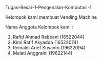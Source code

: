 Tugas-Besar-1-Pengenalan-Komputasi-1

Kelompok kami membuat Vending Machine 

Nama Anggota Kelompok kami :
1. Rafid Ahmad Rabbani (16522044)
2. Kimi Rafif Asyadda (16522074)
3. Reinaldi Arief Susanto (19622094)
4. Melati Anggraini (19622144)
